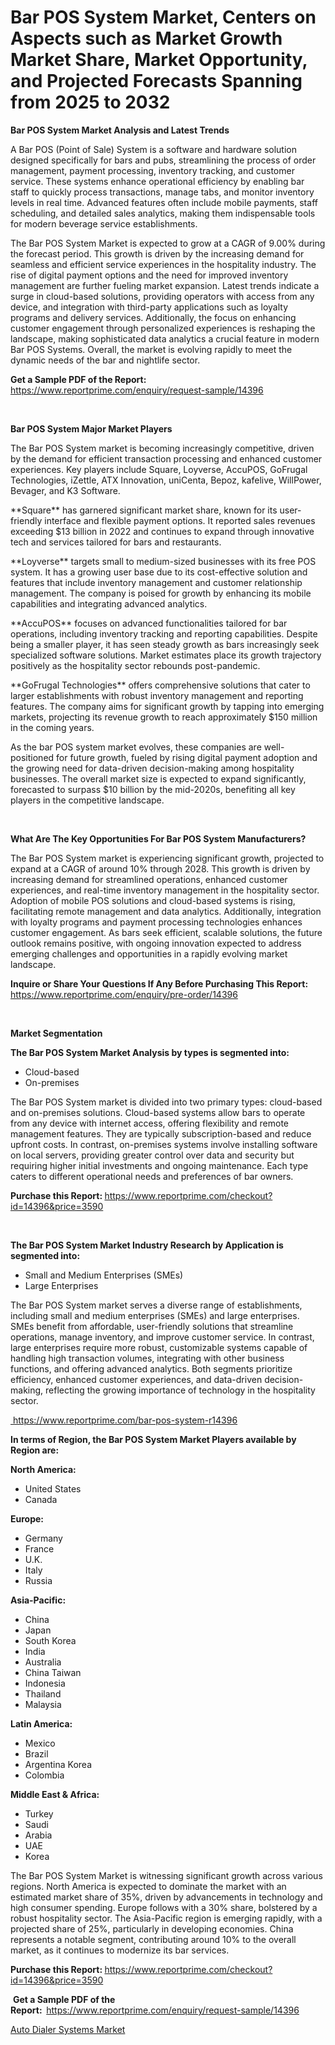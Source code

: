 <p><h1>Bar POS System Market, Centers on Aspects such as Market Growth Market Share, Market Opportunity, and Projected Forecasts Spanning from 2025 to 2032</h1></p><p><strong>Bar POS System Market Analysis and Latest Trends</strong></p>
<p><p>A Bar POS (Point of Sale) System is a software and hardware solution designed specifically for bars and pubs, streamlining the process of order management, payment processing, inventory tracking, and customer service. These systems enhance operational efficiency by enabling bar staff to quickly process transactions, manage tabs, and monitor inventory levels in real time. Advanced features often include mobile payments, staff scheduling, and detailed sales analytics, making them indispensable tools for modern beverage service establishments.</p><p>The Bar POS System Market is expected to grow at a CAGR of 9.00% during the forecast period. This growth is driven by the increasing demand for seamless and efficient service experiences in the hospitality industry. The rise of digital payment options and the need for improved inventory management are further fueling market expansion. Latest trends indicate a surge in cloud-based solutions, providing operators with access from any device, and integration with third-party applications such as loyalty programs and delivery services. Additionally, the focus on enhancing customer engagement through personalized experiences is reshaping the landscape, making sophisticated data analytics a crucial feature in modern Bar POS Systems. Overall, the market is evolving rapidly to meet the dynamic needs of the bar and nightlife sector.</p></p>
<p><strong>Get a Sample PDF of the Report:&nbsp;</strong> <a href="https://www.reportprime.com/enquiry/request-sample/14396?utm_campaign=2981&utm_medium=2&utm_source=Github&utm_content=ia&utm_term=20032025&utm_id=bar-pos-system">https://www.reportprime.com/enquiry/request-sample/14396</a></p>
<p>&nbsp;</p>
<p><strong>Bar POS System Major Market Players</strong></p>
<p><p>The Bar POS System market is becoming increasingly competitive, driven by the demand for efficient transaction processing and enhanced customer experiences. Key players include Square, Loyverse, AccuPOS, GoFrugal Technologies, iZettle, ATX Innovation, uniCenta, Bepoz, kafelive, WillPower, Bevager, and K3 Software.</p><p>**Square** has garnered significant market share, known for its user-friendly interface and flexible payment options. It reported sales revenues exceeding $13 billion in 2022 and continues to expand through innovative tech and services tailored for bars and restaurants.</p><p>**Loyverse** targets small to medium-sized businesses with its free POS system. It has a growing user base due to its cost-effective solution and features that include inventory management and customer relationship management. The company is poised for growth by enhancing its mobile capabilities and integrating advanced analytics.</p><p>**AccuPOS** focuses on advanced functionalities tailored for bar operations, including inventory tracking and reporting capabilities. Despite being a smaller player, it has seen steady growth as bars increasingly seek specialized software solutions. Market estimates place its growth trajectory positively as the hospitality sector rebounds post-pandemic.</p><p>**GoFrugal Technologies** offers comprehensive solutions that cater to larger establishments with robust inventory management and reporting features. The company aims for significant growth by tapping into emerging markets, projecting its revenue growth to reach approximately $150 million in the coming years.</p><p>As the bar POS system market evolves, these companies are well-positioned for future growth, fueled by rising digital payment adoption and the growing need for data-driven decision-making among hospitality businesses. The overall market size is expected to expand significantly, forecasted to surpass $10 billion by the mid-2020s, benefiting all key players in the competitive landscape.</p></p>
<p>&nbsp;</p>
<p><strong>What Are The Key Opportunities For Bar POS System Manufacturers?</strong></p>
<p><p>The Bar POS System market is experiencing significant growth, projected to expand at a CAGR of around 10% through 2028. This growth is driven by increasing demand for streamlined operations, enhanced customer experiences, and real-time inventory management in the hospitality sector. Adoption of mobile POS solutions and cloud-based systems is rising, facilitating remote management and data analytics. Additionally, integration with loyalty programs and payment processing technologies enhances customer engagement. As bars seek efficient, scalable solutions, the future outlook remains positive, with ongoing innovation expected to address emerging challenges and opportunities in a rapidly evolving market landscape.</p></p>
<p><strong>Inquire or Share Your Questions If Any Before Purchasing This Report:</strong> <a href="https://www.reportprime.com/enquiry/pre-order/14396?utm_campaign=2981&utm_medium=2&utm_source=Github&utm_content=ia&utm_term=20032025&utm_id=bar-pos-system">https://www.reportprime.com/enquiry/pre-order/14396</a></p>
<p>&nbsp;</p>
<p><strong>Market Segmentation</strong></p>
<p><strong>The Bar POS System Market Analysis by types is segmented into:</strong></p>
<p><ul><li>Cloud-based</li><li>On-premises</li></ul></p>
<p><p>The Bar POS System market is divided into two primary types: cloud-based and on-premises solutions. Cloud-based systems allow bars to operate from any device with internet access, offering flexibility and remote management features. They are typically subscription-based and reduce upfront costs. In contrast, on-premises systems involve installing software on local servers, providing greater control over data and security but requiring higher initial investments and ongoing maintenance. Each type caters to different operational needs and preferences of bar owners.</p></p>
<p><strong>Purchase this Report:&nbsp;</strong><a href="https://www.reportprime.com/checkout?id=14396&price=3590&utm_campaign=2981&utm_medium=2&utm_source=Github&utm_content=ia&utm_term=20032025&utm_id=bar-pos-system">https://www.reportprime.com/checkout?id=14396&price=3590</a></p>
<p>&nbsp;</p>
<p><strong>The Bar POS System Market Industry Research by Application is segmented into:</strong></p>
<p><ul><li>Small and Medium Enterprises (SMEs)</li><li>Large Enterprises</li></ul></p>
<p><p>The Bar POS System market serves a diverse range of establishments, including small and medium enterprises (SMEs) and large enterprises. SMEs benefit from affordable, user-friendly solutions that streamline operations, manage inventory, and improve customer service. In contrast, large enterprises require more robust, customizable systems capable of handling high transaction volumes, integrating with other business functions, and offering advanced analytics. Both segments prioritize efficiency, enhanced customer experiences, and data-driven decision-making, reflecting the growing importance of technology in the hospitality sector.</p></p>
<p><a href="https://www.reportprime.com/bar-pos-system-r14396?utm_campaign=2981&utm_medium=2&utm_source=Github&utm_content=ia&utm_term=20032025&utm_id=bar-pos-system">&nbsp;https://www.reportprime.com/bar-pos-system-r14396</a></p>
<p><strong>In terms of Region, the Bar POS System Market Players available by Region are:</strong></p>
<p>
    <p> <strong> North America: </strong>
        <ul>
            <li>United States</li>
            <li>Canada</li>
        </ul>
        </p> 
    <p> <strong> Europe: </strong>
        <ul>
            <li>Germany</li>
            <li>France</li>
            <li>U.K.</li>
            <li>Italy</li>
            <li>Russia</li>
        </ul>
        </p> 
    <p> <strong> Asia-Pacific: </strong>
        <ul>
            <li>China</li>
            <li>Japan</li>
            <li>South Korea</li>
            <li>India</li>
            <li>Australia</li>
            <li>China Taiwan</li>
            <li>Indonesia</li>
            <li>Thailand</li>
            <li>Malaysia</li>
        </ul>
        </p> 
    <p> <strong> Latin America: </strong>
        <ul>
            <li>Mexico</li>
            <li>Brazil</li>
            <li>Argentina Korea</li>
            <li>Colombia</li>
        </ul>
        </p> 
    <p> <strong> Middle East & Africa: </strong>
        <ul>
            <li>Turkey</li>
            <li>Saudi</li>
            <li>Arabia</li>
            <li>UAE</li>
            <li>Korea</li>
        </ul>
    </p>
    </p>
<p><p>The Bar POS System Market is witnessing significant growth across various regions. North America is expected to dominate the market with an estimated market share of 35%, driven by advancements in technology and high consumer spending. Europe follows with a 30% share, bolstered by a robust hospitality sector. The Asia-Pacific region is emerging rapidly, with a projected share of 25%, particularly in developing economies. China represents a notable segment, contributing around 10% to the overall market, as it continues to modernize its bar services.</p></p>
<p><strong>Purchase this Report: </strong><a href="https://www.reportprime.com/checkout?id=14396&price=3590&utm_campaign=2981&utm_medium=2&utm_source=Github&utm_content=ia&utm_term=20032025&utm_id=bar-pos-system">https://www.reportprime.com/checkout?id=14396&price=3590</a></p>
<p>&nbsp;<strong>Get a Sample PDF of the Report:&nbsp;&nbsp;</strong><a href="https://www.reportprime.com/enquiry/request-sample/14396?utm_campaign=2981&utm_medium=2&utm_source=Github&utm_content=ia&utm_term=20032025&utm_id=bar-pos-system">https://www.reportprime.com/enquiry/request-sample/14396</a></p>
<p><strong></strong></p>
<p><p><a href="https://github.com/djibenesha/Market-Research-Report-List-1/blob/main/auto-dialer-systems-market.md?utm_campaign=2981&utm_medium=2&utm_source=Github&utm_content=ia&utm_term=20032025&utm_id=bar-pos-system">Auto Dialer Systems Market</a></p></p>